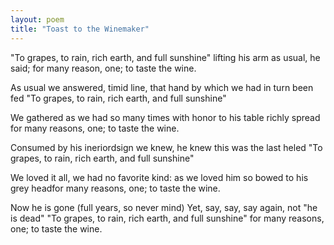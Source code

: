 ```yaml
---
layout: poem
title: "Toast to the Winemaker"
---
```


"To grapes, to rain, rich earth, and full sunshine"
lifting his arm as usual, he said;
for many reason, one; to taste the wine.

As usual we answered, timid line,
that hand by which we had in turn been fed
"To grapes, to rain, rich earth, and full sunshine"

We gathered as we had so many times
with honor to  his table richly spread
for many reasons, one; to taste the wine.

Consumed by his ineriordsign
we knew, he knew this was the last heled
"To grapes, to rain, rich earth, and full sunshine"

We loved it all, we had no favorite kind:
as we loved him so bowed to his grey headfor many reasons, one; to taste the wine.

Now he is gone (full years, so never mind)
Yet, say, say, say again, not "he is dead"
"To grapes, to rain, rich earth, and full sunshine"
for many reasons, one; to taste the wine.
